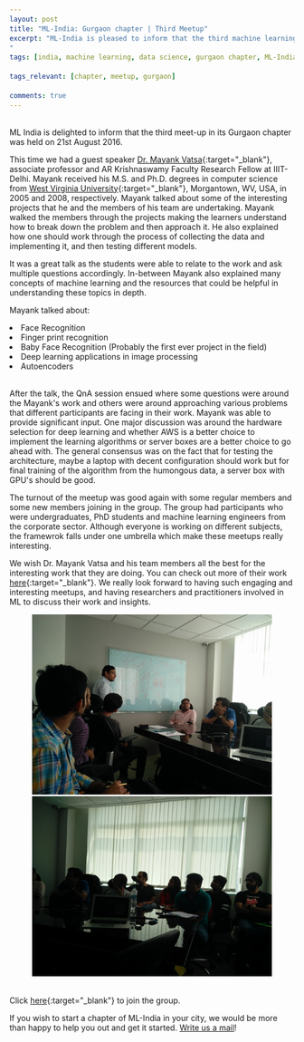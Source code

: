 ```yaml
---
layout: post
title: "ML-India: Gurgaon chapter | Third Meetup"
excerpt: "ML-India is pleased to inform that the third machine learning meetup in its Gurgaon chapter was on 21st August 2016. The discussion revolved around breaking down the problem into parts and then approaching it. They also talked about how one should work through the process of collecting the data to implementing it and then testing different models.
"
tags: [india, machine learning, data science, gurgaon chapter, ML-India, meetup]

tags_relevant: [chapter, meetup, gurgaon]

comments: true
---
```

<br>
ML India is delighted to inform that the third meet-up in its Gurgaon chapter was held on 21st August 2016. 

This time we had a guest speaker [Dr. Mayank Vatsa](https://www.iiitd.edu.in/~mayank/){:target="_blank"}, associate professor and AR Krishnaswamy Faculty Research Fellow at IIIT-Delhi. Mayank received his M.S. and Ph.D. degrees in computer science from [West Virginia University](http://www.wvu.edu/){:target="_blank"}, Morgantown, WV, USA, in 2005 and 2008, respectively. Mayank talked about some of the interesting projects that he and the members of his team are undertaking. Mayank walked the members through the projects making the learners understand how to break down the problem and then approach it. He also explained how one should work through the process of collecting the data and implementing it, and then testing different models.

It was a great talk as the students were able to relate to the work and ask multiple questions accordingly. In-between Mayank also explained many concepts of machine learning and the resources that could be helpful in understanding these topics in depth.

Mayank talked about:
<li>Face Recognition</li>
<li>Finger print recognition</li>
<li>Baby Face Recognition (Probably the first ever project in the field)</li>
<li>Deep learning applications in image processing</li>
<li>Autoencoders</li>



<br>After the talk, the QnA session ensued where some questions were around the Mayank's work and others were around approaching various problems that different participants are facing in their work. Mayank was able to provide significant input. One major discussion was around the hardware selection for deep learning and whether AWS is a better choice to implement the learning algorithms or server boxes are a better choice to go ahead with. The general consensus was on the fact that for testing the architecture, maybe a laptop with decent configuration should work but for final training of the algorithm from the humongous data, a server box with GPU's should be good.

The turnout of the meetup was good again with some regular members and some new members joining in the group. The group had participants who were undergraduates, PhD students and machine learning engineers from the corporate sector. Although everyone is working on different subjects, the framewrok falls under one umbrella which make these meetups really interesting.

We wish Dr. Mayank Vatsa and his team members all the best for the interesting work that they are doing. You can check out more of their work [here](http://iab-rubric.org/){:target="_blank"}. We really look forward to having such engaging and interesting meetups, and having researchers and practitioners involved in ML to discuss their work and insights.



<figure class="half">
    <a href="/images/600_453375530.jpeg"><img src="/images/600_453375530.jpeg"></a>
    <a href="/images/600_453375523.jpeg"><img src="/images/600_453375523.jpeg"></a>
    <figcaption></figcaption>
</figure>


<br>Click [here](http://www.meetup.com/Machine-Learning-India-Gurgaon/){:target="_blank"} to join the group.

If you wish to start a chapter of ML-India in your city, we would be more than happy to help you out and get it started. <a href="mailto:varun@aspiringminds.com" target="_top">Write us a mail</a>!
